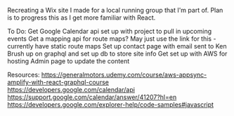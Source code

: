Recreating a Wix site I made for a local running group that I'm part of. 
Plan is to progress this as I get more familiar with React.



To Do:
Get Google Calendar api set up with project to pull in upcoming events
Get a mapping api for route maps? May just use the link for this - currently have static route maps
Set up contact page with email sent to Ken
Brush up on graphql and set up db to store site info
Get set up with AWS for hosting
Admin page to update the content



Resources:
https://generalmotors.udemy.com/course/aws-appsync-amplify-with-react-graphql-course
https://developers.google.com/calendar/api
https://support.google.com/calendar/answer/41207?hl=en
https://developers.google.com/explorer-help/code-samples#javascript